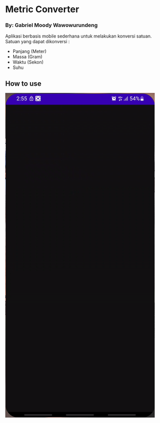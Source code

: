 # Metric Converter
### By: Gabriel Moody Wawowurundeng

Aplikasi berbasis mobile sederhana untuk melakukan konversi satuan. Satuan yang dapat dikonversi :

- Panjang (Meter)
- Massa (Gram)
- Waktu (Sekon)
- Suhu

## How to use
![](https://github.com/GabrielMoody/MetricConverter-GabrielMoodyWaworundeng-AndroidStudio/blob/main/how_to_use.gif)
